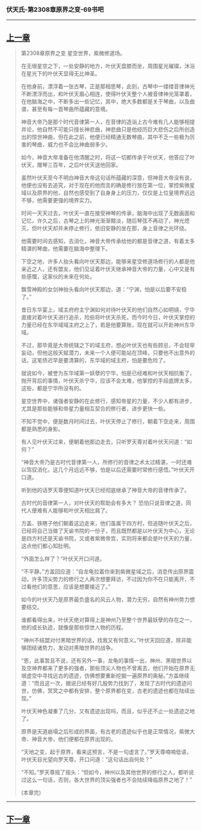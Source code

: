 ### 伏天氏-第2308章原界之变-69书吧

--------
[上一章](./0a205235012cced8e897e21bf321ba02.md)
--------


>
>
>
>第2308章原界之变
>星空世界，紫微修道场。
>
>在无垠星空之下，一处安静的地方，叶伏天盘膝而坐，周围星光璀璨，沐浴在星光下的叶伏天显得无比神圣。
>
>在他身前，漂浮着一张古琴，正是那相思琴，此刻，古琴中一缕缕音律神光不断漂浮而出，和叶伏天眉心相连，使得叶伏天整个人被音律神光笼罩着，在他脑海之中，不断多出一些记忆，其中，绝大多数都是关于琴曲，以及曲谱，甚至有每一首琴曲所蕴藏的意境。
>
>神音大帝乃是那个时代音律第一人，在音律的造诣上古今难有几人能够相提并论，他自然不可能只擅长神悲曲，神悲曲只是他经历巨大悲伤之后所创造出的惊世神曲，但在此之前，他便已经精通无数琴曲，其中不乏一些极为厉害的琴曲，威力也不会比神曲弱多少。
>
>如今，神音大帝准备在他清醒之时，将这一切都传承于叶伏天，他答应了叶伏天，赠琴三百年，之后叶伏天送他回家。
>
>虽然叶伏天至今不明白神音大帝这句话所蕴藏的深意，但神音大帝没有说，他便也没有去追究，对于现在的他而言的确是修行放在第一位，掌控紫微星域以及原界的他，自然也感受到了自身身上的压力，仅仅是上位皇境界远远不够，他需要更强的境界实力。
>
>时间一天天过去，叶伏天一直在接受神琴的传承，脑海中出现了无数画面和记忆，许久之后，古琴之上的神光渐渐黯淡，随后琴弦不再动了，神光熄灭，但叶伏天却并未停止修行，依旧安静的坐在那，身上音律之光环绕。
>
>他需要时间去感知，去消化，神音大帝传承给他的都是音律之道，有着太多精湛的琴曲，他需要在脑海中整理下。
>
>下空之地，许多人抬头看向叶伏天那边，能够来星空修道场修行的人都是他亲近之人，还有盟友，他们见证着叶伏天继承神音大帝的力量，心中又是有些感慨，这家伙的未来在何处。
>
>飘雪神殿的女剑神抬头看向叶伏天那边，道：“宁渊，怕是以后要不安稳了。”
>
>昔日东华宴上，域主府府主宁渊如何对待叶伏天的他们自然心如明镜，宁华直接对着叶伏天进行追杀，险些将叶伏天杀死，而今时今日，叶伏天掌控的力量已经在东华域域主府之上了，若是他要算账，现在就可以开赴神州东华域。
>
>不过，那毕竟是大帝统辖之下的域主府，想必叶伏天也有些顾忌，不会轻举妄动，但他这般天赋潜力，未来一个人便可能站在顶峰，只要他不出意外的话，这笔债迟早是要清算的，东华域的域主府，怕是要危险了。
>
>就说如今，被誉为东华域第一妖孽的宁华，怕是已经难和叶伏天相抗衡了，抛开背后的事情，叶伏天杀宁华，应该不会太难，他掌控的手段底牌太多，这些，都是宁华所没有的。
>
>星空世界中，诸强者安静的在此修行，感知帝星的力量，不少人都有进步，尤其是那些能够和帝星力量相互契合的修行者，进步更快一些。
>
>不知不觉中，便是数月时间过去，叶伏天停止了修行，朝着下空走来，周围都是熟悉的身影。
>
>有人见叶伏天过来，便朝着他那边走去，只听罗天尊对着叶伏天问道：“如何？”
>
>“神音大帝乃是古时代音律第一人，所修行的音律之术太过精湛，一时还难以驾驭消化，这几个月远远不够，怕是以后还需要时常修行感悟。”叶伏天开口道。
>
>听到他的话罗天尊便知道叶伏天已经彻底继承了神音大帝的音律传承了。
>
>古时代的音律第一人，对叶伏天的帮助会有多大？
>恐怕只说音律之道，同代人便难有人能够和叶伏天相比肩了。
>
>方盖、铁瞎子他们朝着这边走来，他们虽属于四方村，但追随叶伏天之后，已经将自己当做了天谕书院的一份子，而且既然都是以叶伏天为中心，无论是四方村还是天谕书院，又或者紫微帝宫，实则将来都会是叶伏天的力量，这点他们都心知肚明。
>
>“外面怎么样了？”叶伏天开口问道。
>
>“不平静。”方盖回应道：“自龙龟拉着你来到紫微星域之后，消息传出原界震动，许多顶尖势力的修行之人再次想要拜访，不过因为你不在只能离开，不过看他们的意思，应该是想要接近了。”
>
>如今的叶伏天乃是原界最负盛名的风云人物，潜力无穷，自然有神州势力想要结交。
>
>谁都看得出来，叶伏天绝对算得上是神州乃至整个世界最妖孽的存在之一，他的成长轨迹，就像是那些惊世人物的历程。
>
>“神州不结盟对付黑暗世界的话，找我又有何意义。”叶伏天回应道，除非能够团结诸势力，发动对黑暗世界的战争。
>
>“恩，此事暂且不说，还有另外一事，龙龟的事情一出，神州、黑暗世界以及空神界都来了更多的强者，那些顶尖人物也不曾离去，他们开始在原界无垠虚空中寻找远古的遗迹，仿佛想要重新挖掘一遍原界的奥秘。”方盖继续道：“而且这一次，据说已经有好几股势力找到了，发现了古时代的遗迹问世，仿佛，冥冥之中都有安排，整个原界都在变，古老的遗迹也都在陆续出现。”
>
>叶伏天神色凝重了几分，又有遗迹出现吗，而且，似乎还不止一处遗迹之地了。
>
>原界是天道崩塌之后形成的界面，有古老的遗迹似乎也是正常情况，紫微大帝、神音大帝，他们便都在原界出现的。
>
>“天地之变，起于原界，看来这预言，不是一句虚言了。”罗天尊喃喃低语，叶伏天目光望向罗天尊，开口问道：“这句话出自何处？”
>
>“不知。”罗天尊摇了摇头：“但如今，神州以及其他世界的修行之人，都听说过这么一句话，否则，各大世界的顶尖强者也不会陆续降临原界之地了！”
>
>(本章完)
>
>

--------
[下一章](./badc8275985e31f980a473a129fcfadf.md)
--------
